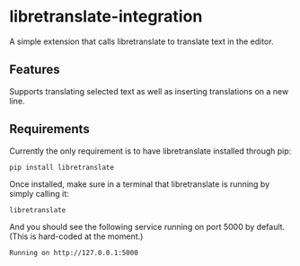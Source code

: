 # libretranslate-integration

A simple extension that calls libretranslate to translate text in the editor.

## Features

Supports translating selected text as well as inserting translations on a new line.

## Requirements

Currently the only requirement is to have libretranslate installed through pip:

```
pip install libretranslate
```

Once installed, make sure in a terminal that libretranslate is running by simply calling it:

```
libretranslate
```

And you should see the following service running on port 5000 by default. (This is hard-coded at the moment.)

```
Running on http://127.0.0.1:5000
```

